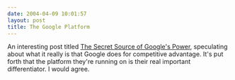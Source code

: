 ```yaml
---
date: 2004-04-09 10:01:57
layout: post
title: The Google Platform
---
```


An interesting post titled [The Secret Source of Google's Power](http://blog.topix.net/archives/000016.html), speculating about what it really is that Google does for competitive advantage. It's put forth that the platform they're running on is their real important differentiator. I would agree.
